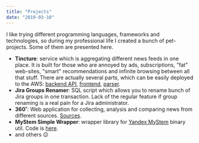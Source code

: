 ```yaml
---
title: "Projects"
date: "2019-03-10"
---
```


I like trying different programming languages, frameworks and technologies, so during my professional life I created a bunch of pet-projects. Some of them are presented here.

* **Tincture**: service which is aggregating different news feeds in one place. It is built for those who are annoyed by ads, subscriptions, "fat" web-sites, "smart" recommendations and infinite browsing between all that stuff. There are actually several parts, which can be easily deployed to the AWS: [backend API](https://github.com/ephemeralin/tincture-api-2), [frontend](https://github.com/ephemeralin/tincture), [parser](https://github.com/ephemeralin/tincture-parser).
* **Jira Groups Renamer**: SQL script which allows you to rename bunch of Jira groups in one transaction. Lack of the regular feature if group renaming is a real pain for a Jira administrator.
* **360˚**: Web application for collecting, analysis and comparing news from different sources. [Sources](https://github.com/ephemeralin/_360).
* **MyStem Simple Wrapper**: wrapper library for [Yandex MyStem](https://tech.yandex.ru/mystem/) binary util. Code is [here](https://github.com/ephemeralin/mystem-simple-wrapper).
* and others 😉
